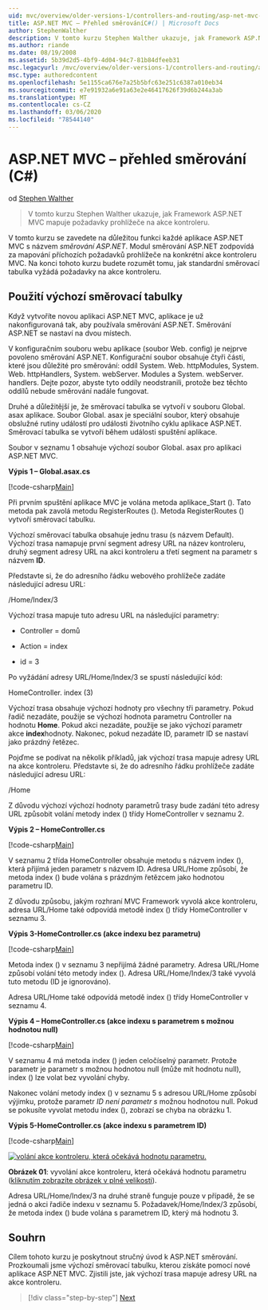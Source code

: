 ```yaml
---
uid: mvc/overview/older-versions-1/controllers-and-routing/asp-net-mvc-routing-overview-cs
title: ASP.NET MVC – Přehled směrováníC#() | Microsoft Docs
author: StephenWalther
description: V tomto kurzu Stephen Walther ukazuje, jak Framework ASP.NET MVC mapuje požadavky prohlížeče na akce kontroleru.
ms.author: riande
ms.date: 08/19/2008
ms.assetid: 5b39d2d5-4bf9-4d04-94c7-81b84dfeeb31
msc.legacyurl: /mvc/overview/older-versions-1/controllers-and-routing/asp-net-mvc-routing-overview-cs
msc.type: authoredcontent
ms.openlocfilehash: 5e1155ca676e7a25b5bfc63e251c6387a010eb34
ms.sourcegitcommit: e7e91932a6e91a63e2e46417626f39d6b244a3ab
ms.translationtype: MT
ms.contentlocale: cs-CZ
ms.lasthandoff: 03/06/2020
ms.locfileid: "78544140"
---
```

# <a name="aspnet-mvc-routing-overview-c"></a>ASP.NET MVC – přehled směrování (C#)

od [Stephen Walther](https://github.com/StephenWalther)

> V tomto kurzu Stephen Walther ukazuje, jak Framework ASP.NET MVC mapuje požadavky prohlížeče na akce kontroleru.

V tomto kurzu se zavedete na důležitou funkci každé aplikace ASP.NET MVC s názvem *směrování ASP.NET*. Modul směrování ASP.NET zodpovídá za mapování příchozích požadavků prohlížeče na konkrétní akce kontroleru MVC. Na konci tohoto kurzu budete rozumět tomu, jak standardní směrovací tabulka vyžádá požadavky na akce kontroleru.

## <a name="using-the-default-route-table"></a>Použití výchozí směrovací tabulky

Když vytvoříte novou aplikaci ASP.NET MVC, aplikace je už nakonfigurovaná tak, aby používala směrování ASP.NET. Směrování ASP.NET se nastaví na dvou místech.

V konfiguračním souboru webu aplikace (soubor Web. config) je nejprve povoleno směrování ASP.NET. Konfigurační soubor obsahuje čtyři části, které jsou důležité pro směrování: oddíl System. Web. httpModules, System. Web. httpHandlers, System. webServer. Modules a System. webServer. handlers. Dejte pozor, abyste tyto oddíly neodstranili, protože bez těchto oddílů nebude směrování nadále fungovat.

Druhé a důležitější je, že směrovací tabulka se vytvoří v souboru Global. asax aplikace. Soubor Global. asax je speciální soubor, který obsahuje obslužné rutiny událostí pro události životního cyklu aplikace ASP.NET. Směrovací tabulka se vytvoří během události spuštění aplikace.

Soubor v seznamu 1 obsahuje výchozí soubor Global. asax pro aplikaci ASP.NET MVC.

**Výpis 1 – Global.asax.cs**

[!code-csharp[Main](asp-net-mvc-routing-overview-cs/samples/sample1.cs)]

Při prvním spuštění aplikace MVC je volána metoda aplikace\_Start (). Tato metoda pak zavolá metodu RegisterRoutes (). Metoda RegisterRoutes () vytvoří směrovací tabulku.

Výchozí směrovací tabulka obsahuje jednu trasu (s názvem Default). Výchozí trasa namapuje první segment adresy URL na název kontroleru, druhý segment adresy URL na akci kontroleru a třetí segment na parametr s názvem **ID**.

Představte si, že do adresního řádku webového prohlížeče zadáte následující adresu URL:

/Home/Index/3

Výchozí trasa mapuje tuto adresu URL na následující parametry:

- Controller = domů

- Action = index

- id = 3

Po vyžádání adresy URL/Home/Index/3 se spustí následující kód:

HomeController. index (3)

Výchozí trasa obsahuje výchozí hodnoty pro všechny tři parametry. Pokud řadič nezadáte, použije se výchozí hodnota parametru Controller na hodnotu **Home**. Pokud akci nezadáte, použije se jako výchozí parametr akce **index**hodnoty. Nakonec, pokud nezadáte ID, parametr ID se nastaví jako prázdný řetězec.

Pojďme se podívat na několik příkladů, jak výchozí trasa mapuje adresy URL na akce kontroleru. Představte si, že do adresního řádku prohlížeče zadáte následující adresu URL:

/Home

Z důvodu výchozí výchozí hodnoty parametrů trasy bude zadání této adresy URL způsobit volání metody index () třídy HomeController v seznamu 2.

**Výpis 2 – HomeController.cs**

[!code-csharp[Main](asp-net-mvc-routing-overview-cs/samples/sample2.cs)]

V seznamu 2 třída HomeController obsahuje metodu s názvem index (), která přijímá jeden parametr s názvem ID. Adresa URL/Home způsobí, že metoda index () bude volána s prázdným řetězcem jako hodnotou parametru ID.

Z důvodu způsobu, jakým rozhraní MVC Framework vyvolá akce kontroleru, adresa URL/Home také odpovídá metodě index () třídy HomeController v seznamu 3.

**Výpis 3-HomeController.cs (akce indexu bez parametru)**

[!code-csharp[Main](asp-net-mvc-routing-overview-cs/samples/sample3.cs)]

Metoda index () v seznamu 3 nepřijímá žádné parametry. Adresa URL/Home způsobí volání této metody index (). Adresa URL/Home/Index/3 také vyvolá tuto metodu (ID je ignorováno).

Adresa URL/Home také odpovídá metodě index () třídy HomeController v seznamu 4.

**Výpis 4 – HomeController.cs (akce indexu s parametrem s možnou hodnotou null)**

[!code-csharp[Main](asp-net-mvc-routing-overview-cs/samples/sample4.cs)]

V seznamu 4 má metoda index () jeden celočíselný parametr. Protože parametr je parametr s možnou hodnotou null (může mít hodnotu null), index () lze volat bez vyvolání chyby.

Nakonec volání metody index () v seznamu 5 s adresou URL/Home způsobí výjimku, protože parametr *ID není parametr s* možnou hodnotou null. Pokud se pokusíte vyvolat metodu index (), zobrazí se chyba na obrázku 1.

**Výpis 5-HomeController.cs (akce indexu s parametrem ID)**

[!code-csharp[Main](asp-net-mvc-routing-overview-cs/samples/sample5.cs)]

[![volání akce kontroleru, která očekává hodnotu parametru.](asp-net-mvc-routing-overview-cs/_static/image1.jpg)](asp-net-mvc-routing-overview-cs/_static/image1.png)

**Obrázek 01**: vyvolání akce kontroleru, která očekává hodnotu parametru ([kliknutím zobrazíte obrázek v plné velikosti](asp-net-mvc-routing-overview-cs/_static/image2.png)).

Adresa URL/Home/Index/3 na druhé straně funguje pouze v případě, že se jedná o akci řadiče indexu v seznamu 5. Požadavek/Home/Index/3 způsobí, že metoda index () bude volána s parametrem ID, který má hodnotu 3.

## <a name="summary"></a>Souhrn

Cílem tohoto kurzu je poskytnout stručný úvod k ASP.NET směrování. Prozkoumali jsme výchozí směrovací tabulku, kterou získáte pomocí nové aplikace ASP.NET MVC. Zjistili jste, jak výchozí trasa mapuje adresy URL na akce kontroleru.

> [!div class="step-by-step"]
> [Next](understanding-action-filters-cs.md)
